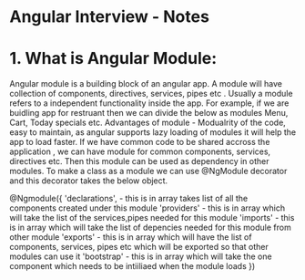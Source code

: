 # Angular Interview - Notes

# 1. What is Angular Module:
   
Angular module is a building block of an angular app. A module will have collection of components, directives, services, pipes etc . Usually a module refers to a independent   functionality inside the app. For example, if we are buidling app for restruant then we can divide the below as modules
    Menu, Cart, Today specials etc. 
Advantages of module - Modualrity of the code, easy to maintain, as angular supports lazy loading of modules it will help the app to load faster. If we have common code to be shared accross the application , we can have module for common components, services, directives etc. Then this module can be used as dependency in other modules.
To make a class as a module we can use @NgModule decorator and this decorator takes the below object.

@Ngmodule({
  'declarations', - this is in array takes list of all the components created under this module
  'providers' - this is in array which will take the list of the services,pipes needed for this module
  'imports' - this is in array which will take the list of depencies needed for this module from other module
  'exports' - this is in array which will have the list of components, services, pipes etc which will be exported so that other modules can use it
  'bootstrap' - this is in array which will take the one component which needs to be intiiliaed when the module loads
})
